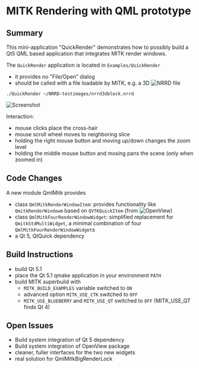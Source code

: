 MITK Rendering with QML prototype
=================================================

Summary
------------------

This mini-application "QuickRender" demonstrates how to possibly build a Qt5 QML based
application that integrates MITK render windows.

The `QuickRender` application is located in `Examples/QuickRender`
 - it provides no "File/Open" dialog
 - should be called with a file loadable by MITK, e.g. a 3D ![NRRD file](http://mitk.org/git/?p=MITK-Data.git;a=blob_plain;f=Pic3D.nrrd;hb=HEAD)
 
`./QuickRender ~/NRRD-testimages/nrrd3dblock.nrrd`

![Screenshot](http://maleike.github.io/MITK/quickrender.png)

Interaction:
 - mouse clicks place the cross-hair
 - mouse scroll wheel moves to neighboring slice
 - holding the right mouse button and moving up/down changes the zoom level
 - holding the middle mouse button and mosing pans the scene (only when zoomed in)

Code Changes
------------------

A new module QmlMitk provides
 - class `QmlMitkRenderWindowItem`: provides functionality like `QmitkRenderWindowm` based on `QVTKQuickItem` (from ![OpenView](https://github.com/Kitware/openview))
 - class `QmlMitkFourRenderWindowWidget`: simplified replacement for `QmitkStdMultiWidget`, a minimal combination of four `QmlMitkFourRenderWindowWidget`s
 - a Qt 5, QtQuick dependency

Build Instructions
------------------

 - build Qt 5.1
 - place the Qt 5.1 qmake application in your environment `PATH`
 - build MITK superbuild with
   - `MITK_BUILD_EXAMPLES` variable switched to `ON`
   - advanced option `MITK_USE_CTK` switched to `OFF`
   - `MITK_USE_BLUEBERRY` and `MITK_USE_QT` switched to `OFF` (MITK_USE_QT finds Qt 4)

Open Issues
------------------

 - Build system integration of Qt 5 dependency
 - Build system integration of OpenView package
 - cleaner, fuller interfaces for the two new widgets
 - real solution for QmlMitkBigRenderLock
